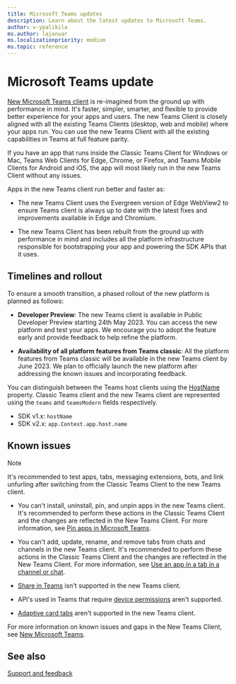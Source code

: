 ```yaml
---
title: Microsoft Teams updates
description: Learn about the latest updates to Microsoft Teams.
author: v-ypalikila
ms.author: lajanuar
ms.localizationpriority: medium
ms.topic: reference
---
```

# Microsoft Teams update

[New Microsoft Teams client](https://www.microsoft.com/microsoft-365/blog/2023/03/27/welcome-to-the-new-era-of-microsoft-teams/) is re-imagined from the ground up with performance in mind. It's faster, simpler, smarter, and flexible to provide better experience for your apps and users. The new Teams Client is closely aligned with all the existing Teams Clients (desktop, web and mobile) where your apps run. You can use the new Teams Client with all the existing capabilities in Teams at full feature parity.

If you have an app that runs inside the Classic Teams Client for Windows or Mac, Teams Web Clients for Edge, Chrome, or Firefox, and Teams Mobile Clients for Android and iOS, the app will most likely run in the new Teams Client without any issues.

Apps in the new Teams client run better and faster as:  

* The new Teams Client uses the Evergreen version of Edge WebView2 to ensure Teams client is always up to date with the latest fixes and improvements available in Edge and Chromium.

* The new Teams Client has been rebuilt from the ground up with performance in mind and includes all the platform infrastructure responsible for bootstrapping your app and powering the SDK APIs that it uses.  

## Timelines and rollout

To ensure a smooth transition, a phased rollout of the new platform is planned as follows:

* **Developer Preview**: The new Teams client is available in Public Developer Preview starting 24th May 2023. You can access the new platform and test your apps. We encourage you to adopt the feature early and provide feedback to help refine the platform.

* **Availability of all platform features from Teams classic**: All the platform features from Teams classic will be available in the new Teams client by June 2023. We plan to officially launch the new platform after addressing the known issues and incorporating feedback.

You can distinguish between the Teams host clients using the [HostName](/javascript/api/@microsoft/teams-js/hostname?view=msteams-client-js-latest&preserve-view=true) property. Classic Teams client and the new Teams client are represented using the `teams` and `teamsModern` fields respectively.

* SDK v1.x: `hostName`
* SDK v2.x: `app.Context.app.host.name`

## Known issues

> [!NOTE]
> It's recommended to test apps, tabs, messaging extensions, bots, and link unfurling after switching from the Classic Teams Client to the new Teams client.

* You can't install, uninstall, pin, and unpin apps in the new Teams client. It's recommended to perform these actions in the Classic Teams Client and the changes are reflected in the New Teams Client. For more information, see [Pin apps in Microsoft Teams](https://support.microsoft.com/office/pin-an-app-for-easy-access-3045fd44-6604-4ba7-8ecc-1c0d525e89ec).

* You can't add, update, rename, and remove tabs from chats and channels in the new Teams client. It's recommended to perform these actions in the Classic Teams Client and the changes are reflected in the New Teams Client. For more information, see [Use an app in a tab in a channel or chat](https://support.microsoft.com/office/use-an-app-in-a-tab-in-a-channel-or-chat-83d0514f-2134-4db5-80f2-e9b43e111d57).

* [Share in Teams](/concepts/build-and-test/share-to-teams-from-personal-app-or-tab.md) isn't supported in the new Teams client.

* API's used in Teams that require [device permissions](/concepts/device-capabilities/native-device-permissions.md) aren't supported.

* [Adaptive card tabs](/tabs/how-to/build-adaptive-card-tabs.md) aren't supported in the new Teams client.

For more information on known issues and gaps in the New Teams Client, see [New Microsoft Teams](/microsoftteams/new-teams-desktop-admin?tabs=teams-admin-center#known-issues).

## See also

[Support and feedback](../feedback.md)
